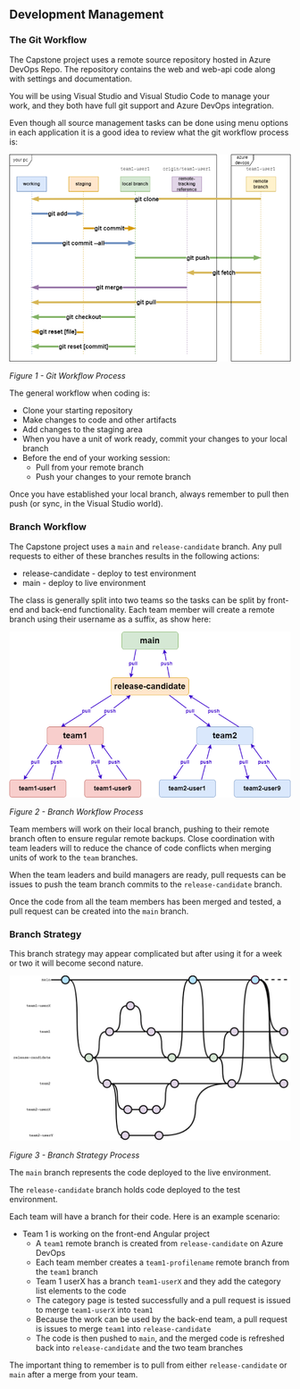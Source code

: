 ## Development Management

### The Git Workflow

The Capstone project uses a remote source repository hosted in Azure DevOps Repo. The repository contains the web and web-api code along with settings and documentation.

You will be using Visual Studio and Visual Studio Code to manage your work, and they both have full git support and Azure DevOps integration.

Even though all source management tasks can be done using menu options in each application it is a good idea to review what the git workflow process is:

   ![git-workflow](/.attachments/development-git-workflow.png)

   *Figure 1 - Git Workflow Process*

The general workflow when coding is:

   * Clone your starting repository
   * Make changes to code and other artifacts
   * Add changes to the staging area
   * When you have a unit of work ready, commit your changes to your local branch
   * Before the end of your working session:
	 * Pull from your remote branch
     * Push your changes to your remote branch

Once you have established your local branch, always remember to pull then push (or sync, in the Visual Studio world).


### Branch Workflow

The Capstone project uses a `main` and `release-candidate` branch. Any pull requests to either of these branches results in the following actions:

   * release-candidate - deploy to test environment
   * main - deploy to live environment

The class is generally split into two teams so the tasks can be split by front-end and back-end functionality. Each team member will create a remote branch using their username as a suffix, as show here:

   ![branch-workflow](/.attachments/development-branch-workflow.png)

   *Figure 2 - Branch Workflow Process*

Team members will work on their local branch, pushing to their remote branch often to ensure regular remote backups. Close coordination with team leaders will to reduce the chance of code conflicts when merging units of work to the `team` branches.

When the team leaders and build managers are ready, pull requests can be issues to push the team branch commits to the `release-candidate` branch.

Once the code from all the team members has been merged and tested, a pull request can be created into the `main` branch.


### Branch Strategy

This branch strategy may appear complicated but after using it for a week or two it will become second nature.

   ![branch-strategy](/.attachments/development-branch-strategy.png)

   *Figure 3 - Branch Strategy Process*

The `main` branch represents the code deployed to the live environment.

The `release-candidate` branch holds code deployed to the test environment.

Each team will have a branch for their code. Here is an example scenario:

   * Team 1 is working on the front-end Angular project
      * A `team1` remote branch is created from `release-candidate` on Azure DevOps
      * Each team member creates a `team1-profilename` remote branch from the `team1` branch
      * Team 1 userX has a branch `team1-userX` and they add the category list elements to the code
      * The category page is tested successfully and a pull request is issued to merge `team1-userX` into `team1`
      * Because the work can be used by the back-end team, a pull request is issues to merge `team1` into `release-candidate`
      * The code is then pushed to `main`, and the merged code is refreshed back into `release-candidate` and the two team branches

The important thing to remember is to pull from either `release-candidate` or `main` after a merge from your team.
